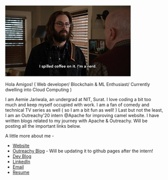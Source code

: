 ![Ola](https://github.com/AemieJ/AemieJ/raw/master/aj.gif)

Hola Amigos! ( Web developer/ Blockchain & ML Enthusiast/ Currently dwelling into Cloud Computing )

I am Aemie Jariwala, an undergrad at NIT, Surat. I love coding a bit too much and keep myself occupied with work. 
I am a fan of comedy and technical TV series as well ( so I am a bit fun as well! )
Last but not the least, I am an Outreachy'20 intern @Apache for improving camel website. I have written blogs related to my journey 
with Apache & Outreachy. Will be posting all the important links below. 

A little more about me - 

- [Website](https://aemieJ.github.io/)
- [Outreachy Blog](https://aemiejariwala.wordpress.com) - Will be updating it to github pages after the intern!
- [Dev Blog](https://dev.to/aemiej)
- [LinkedIn](https://www.linkedin.com/in/aemie-jariwala-36a682179/)
- [Email](mailto:aemie.j@gmail.com)
- [Resume](https://aemiej.github.io/resume.pdf)
